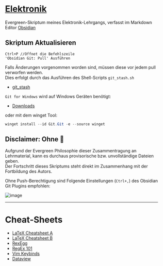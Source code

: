 # [Elektronik](https://github.com/s-grundner/Elektronik)

Evergreen-Skriptum meines Elektronik-Lehrgangs, verfasst im Markdown Editor [Obsidian](https://obsidian.md/)

## Skriptum Aktualisieren

```
Ctrl+P //Öffnet die Befehlszeile
'Obsidian Git: Pull' Ausführen
```

Falls Änderungen vorgenommen worden sind, müssen diese vor jedem pull verworfen werden.  
Dies erfolgt durch das Ausführen des Shell-Scripts `git_stash.sh`

- [git_stash](git_stash.sh)

`Git for Windows` wird auf Windows Geräten benötigt:

- [Downloads](https://git-scm.com/download/win)

oder mit dem winget Tool:

```powershell
winget install --id Git.Git -e --source winget
```

## Disclaimer: Ohne 🔫

Aufgrund der Evergreen Philosophie dieser Zusammentragung an Lehrmaterial, kann es durchaus provisorische bzw. unvollständige Dateien geben.  
Der Fortschritt dieses Skriptums steht direkt im Zusammenhang mit der Fortbildung des Autors. 

Ohne Push-Berechtigung sind Folgende Einstellungen (`Ctrl+,`) des Obsidian Git Plugins empfohlen:

![image](https://user-images.githubusercontent.com/55248627/203434871-61b2e95f-2ac9-47c4-ab18-c2e13998bd1f.png)

---

# Cheat-Sheets

- [LaTeX Cheatsheet A](http://tug.ctan.org/info/undergradmath/undergradmath.pdf)
- [LaTeX Cheatsheet B](https://wch.github.io/latexsheet/latexsheet-a4.pdf)
- [RexEgg](https://www.rexegg.com/regex-quickstart.html)
- [RegEx 101](https://regex101.com/)
- [Vim Keybinds](https://vim.rtorr.com/)
- [Dataview](https://blacksmithgu.github.io/obsidian-dataview/)